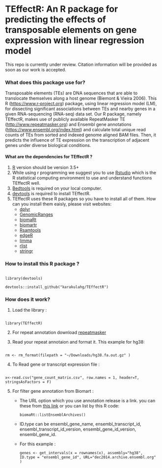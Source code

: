 # TEffectR: An R package for predicting the effects of transposable elements on gene expression with linear regression model
This repo is currently under review. Citation information will be provided as soon as our work is accepted. 
### What does this package use for? 
Transposable elements (TEs) are DNA sequences that are able to translocate themselves along a host genome (Biemont & Vieira 2006). This R (https://www.r-project.org) package, using linear regression model (LM), for dissecting significant associations between TEs and nearby genes in a given RNA-sequencing (RNA-seq) data set. Our R package, namely TEffectR, makes use of publicly available RepeatMasker TE (http://www.repeatmasker.org) and Ensembl gene annotations (https://www.ensembl.org/index.html) and calculate total unique read counts of TEs from sorted and indexed genome aligned BAM files. Then, it predicts the influence of TE expression on the transcription of adjacent genes under diverse biological conditions.

#### What are the dependencies for TEffectR ?
1. [R](https://www.r-project.org/) version should be version 3.5+
2. While using r programming we suggest you to use [Rstudio](https://www.rstudio.com/products/rstudio/download/) which is the R statistical computing environment to use and understand functions TEffectR well.
3. [Bedtools](https://bedtools.readthedocs.io/en/latest/content/installation.html) is required on your local computer.
4. [devtools](https://cran.r-project.org/web/packages/devtools/readme/README.html) is required to install TEffectR.
5. TEffectR uses these R packages so you have to install all of them. How can you install them eaisly, please visit websites:
    - [dplyr](https://dplyr.tidyverse.org/)
    - [GenomicRanges](https://bioconductor.org/packages/release/bioc/html/GenomicRanges.html)
    - [biomaRt](https://bioconductor.org/packages/release/bioc/html/biomaRt.html)
    - [biomartr](https://cran.r-project.org/web/packages/biomartr/readme/README.html)
    - [Rsamtools](https://www.bioconductor.org/packages//2.10/bioc/html/Rsamtools.html)
    - [edgeR](https://bioconductor.org/packages/release/bioc/html/edgeR.html)
    - [limma](https://bioconductor.org/packages/release/bioc/html/limma.html)
    - [rlist](https://renkun-ken.github.io/rlist/)
    - [stringr](https://github.com/tidyverse/stringr)

### How to install this R package ?
```

library(devtools)

devtools::install_github("karakulahg/TEffectR")

```

### How does it work?

1. Load the library :
```

library(TEffectR)

```

2. For repeat annotation download [repeatmasker](http://www.repeatmasker.org/genomicDatasets/RMGenomicDatasets.html)

3. Read your repeat annotaion and format it. This example for hg38:
```

rm <- rm_format(filepath = "~/Downloads/hg38.fa.out.gz" )

```
4. To Read gene or transcript expression file :
```

x<-read.csv("gene_count_matrix.csv", row.names = 1, header=T, stringsAsFactors = F)

```
5. For filter gene annotation from Biomart :

    - The URL option which you use annotation release is a link. you can these from [this link](https://www.bioconductor.org/packages/devel/bioc/vignettes/biomaRt/inst/doc/biomaRt.html) or you can list by this R code:  
    
        ```
        biomaRt::listEnsemblArchives()    
        ```
    
    - ID.type can be ensembl_gene_name, ensembl_transcript_id, ensembl_transcript_id_version, ensembl_gene_id_version, ensembl_gene_id.
    
    - For this example :
    
        ```
        genes <- get_intervals(x = rownames(x), assembly="hg38", ID.type = "ensembl_gene_id", URL="dec2014.archive.ensembl.org" ) 

        ```
